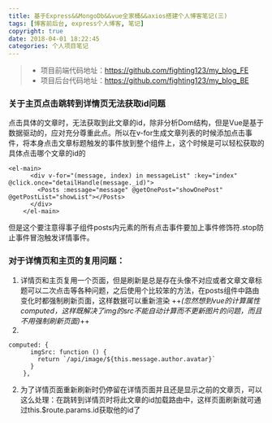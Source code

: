 ```yaml
---
title: 基于Express&&MongoDb&&vue全家桶&&axios搭建个人博客笔记(三)
tags: [博客前后台, express个人博客, 笔记]
copyright: true
date: 2018-04-01 18:22:45
categories: 个人项目笔记
---
```

> - 项目前端代码地址：https://github.com/fighting123/my_blog_FE
> - 项目后台代码地址：https://github.com/fighting123/my_blog_BE
### 关于主页点击跳转到详情页无法获取id问题
点击具体的文章时，无法获取到此文章的id，除非分析Dom结构，但是Vue是基于数据驱动的，应对充分尊重此点。所以在v-for生成文章列表的时候添加点击事件，将本身点击文章标题触发的事件放到整个组件上，这个时候是可以轻松获取的具体点击哪个文章的id的
```
<el-main>
      <div v-for="(message, index) in messageList" :key="index" @click.once="detailHandle(message._id)">
        <Posts :message="message" @getOnePost="showOnePost" @getPostList="showList"></Posts>
      </div>
    </el-main>
```
但是这个要注意得事子组件posts内元素的所有点击事件要加上事件修饰符.stop防止事件冒泡触发详情事件。
### 对于详情页和主页的复用问题：
1. 详情页和主页复用一个页面，但是刷新是总是存在头像不对应或者文章文章标题可以二次点击等各种问题，之后使用个比较笨的方法，在posts组件中路由变化时都强制刷新页面，这样数据可以重新渲染
++*(忽然想到vue的计算属性computed，这样既解决了img的src不能自动计算而不更新图片的问题，而且不用强制刷新页面)*++
2. 
```
computed: {
      imgSrc: function () {
        return `/api/image/${this.message.author.avatar}`
      }
    },
```

2. 为了详情页面重新刷新时仍停留在详情页面并且还是显示之前的文章页，可以这么处理：在跳转到详情页时将此文章的id加载路由中，这样页面刷新就可通过this.$route.params.id获取他的id了